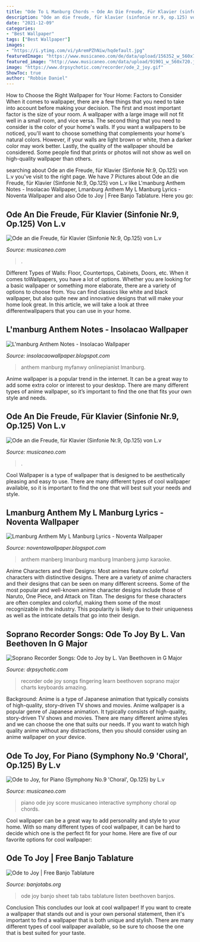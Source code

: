 ```yaml
---
title: "Ode To L Manburg Chords ~ Ode An Die Freude, Für Klavier (sinfonie Nr.9, Op.125) Von L.v"
description: "Ode an die freude, für klavier (sinfonie nr.9, op.125) von l.v"
date: "2021-12-09"
categories:
- "Best Wallpaper"
tags: ["Best Wallpaper"]
images:
- "https://i.ytimg.com/vi/yAremPZhNiw/hqdefault.jpg"
featuredImage: "https://www.musicaneo.com/de/data/upload/156352_w_560x720.jpeg"
featured_image: "http://www.musicaneo.com/data/upload/91901_w_560x720.jpeg"
image: "https://www.drpsychotic.com/recorder/ode_2_joy.gif"
ShowToc: true
author: "Robbie Daniel"
---
```



How to Choose the Right Wallpaper for Your Home: Factors to Consider
When it comes to wallpaper, there are a few things that you need to take into account before making your decision. The first and most important factor is the size of your room. A wallpaper with a large image will not fit well in a small room, and vice versa. 
The second thing that you need to consider is the color of your home's walls. If you want a wallpapers to be noticed, you'll want to choose something that complements your home's natural colors. However, if your walls are light brown or white, then a darker color may work better. 
Lastly, the quality of the wallpaper should be considered. Some people find that prints or photos will not show as well on high-quality wallpaper than others.

	

		
searching about Ode an die Freude, für Klavier (Sinfonie Nr.9, Op.125) von L.v you've visit to the right page. We have 7 Pictures about Ode an die Freude, für Klavier (Sinfonie Nr.9, Op.125) von L.v like L&#039;manburg Anthem Notes - Insolacao Wallpaper, Lmanburg Anthem My L Manburg Lyrics - Noventa Wallpaper and also Ode to Joy | Free Banjo Tablature. Here you go:
		
    
## Ode An Die Freude, Für Klavier (Sinfonie Nr.9, Op.125) Von L.v

<img loading=lazy src="https://www.musicaneo.com/de/data/upload/156352_w_560x720.jpeg" onerror="this.onerror=null;this.src='https://tse4.mm.bing.net/th?id=OIP.vWaiYqoS1-23e9GvAu6WgAHaJh&amp;pid=15.1';" alt="Ode an die Freude, für Klavier (Sinfonie Nr.9, Op.125) von L.v">

_Source: musicaneo.com_

>. 

	

Different Types of Walls: Floor, Countertops, Cabinets, Doors, etc.
When it comes toWallpapers, you have a lot of options. Whether you are looking for a basic wallpaper or something more elaborate, there are a variety of options to choose from. You can find classics like white and black wallpaper, but also quite new and innovative designs that will make your home look great. In this article, we will take a look at three differentwallpapers that you can use in your home.

    
## L&#039;manburg Anthem Notes - Insolacao Wallpaper

<img loading=lazy src="https://assets.onlinepianist.com/sheets/previews/sa/92792/92792_2.png" onerror="this.onerror=null;this.src='https://tse1.mm.bing.net/th?id=OIP.6YhBGdqwo-dSATynNhMGugHaKe&amp;pid=15.1';" alt="L&#039;manburg Anthem Notes - Insolacao Wallpaper">

_Source: insolacaowallpaper.blogspot.com_

>anthem manburg myfanwy onlinepianist lmanburg. 

	

Anime wallpaper is a popular trend in the internet. It can be a great way to add some extra color or interest to your desktop. There are many different types of anime wallpaper, so it’s important to find the one that fits your own style and needs.

    
## Ode An Die Freude, Für Klavier (Sinfonie Nr.9, Op.125) Von L.v

<img loading=lazy src="http://www.musicaneo.com/de/data/upload/98649_w_560x720.jpeg" onerror="this.onerror=null;this.src='https://tse1.mm.bing.net/th?id=OIP.wTttOV3Xhu70w9kl5ptEjgHaJh&amp;pid=15.1';" alt="Ode an die Freude, für Klavier (Sinfonie Nr.9, Op.125) von L.v">

_Source: musicaneo.com_

>. 

	

Cool Wallpaper is a type of wallpaper that is designed to be aesthetically pleasing and easy to use. There are many different types of cool wallpaper available, so it is important to find the one that will best suit your needs and style.

    
## Lmanburg Anthem My L Manburg Lyrics - Noventa Wallpaper

<img loading=lazy src="https://i.ytimg.com/vi/yAremPZhNiw/hqdefault.jpg" onerror="this.onerror=null;this.src='https://tse2.mm.bing.net/th?id=OIP.yfb85KRsUR6cuAWK0RmGsgHaFj&amp;pid=15.1';" alt="Lmanburg Anthem My L Manburg Lyrics - Noventa Wallpaper">

_Source: noventawallpaper.blogspot.com_

>anthem manberg lmanburg manburg lmanberg jump karaoke. 

	

Anime Characters and their Designs: Most animes feature colorful characters with distinctive designs.
There are a variety of anime characters and their designs that can be seen on many different screens. Some of the most popular and well-known anime character designs include those of Naruto, One Piece, and Attack on Titan. The designs for these characters are often complex and colorful, making them some of the most recognizable in the industry. This popularity is likely due to their uniqueness as well as the intricate details that go into their design.

    
## Soprano Recorder Songs: Ode To Joy By L. Van Beethoven In G Major

<img loading=lazy src="https://www.drpsychotic.com/recorder/ode_2_joy.gif" onerror="this.onerror=null;this.src='https://tse2.mm.bing.net/th?id=OIP.HoTdQM_OirObHWdE0BsabQHaGD&amp;pid=15.1';" alt="Soprano Recorder Songs: Ode to Joy by L. Van Beethoven in G Major">

_Source: drpsychotic.com_

>recorder ode joy songs fingering learn beethoven soprano major charts keyboards amazing. 

	

Background: Anime is a type of Japanese animation that typically consists of high-quality, story-driven TV shows and movies.
Anime wallpaper is a popular genre of Japanese animation. It typically consists of high-quality, story-driven TV shows and movies. There are many different anime styles and we can choose the one that suits our needs. If you want to watch high quality anime without any distractions, then you should consider using an anime wallpaper on your device.

    
## Ode To Joy, For Piano (Symphony No.9 &#039;Choral&#039;, Op.125) By L.v

<img loading=lazy src="http://www.musicaneo.com/data/upload/91901_w_560x720.jpeg" onerror="this.onerror=null;this.src='https://tse4.mm.bing.net/th?id=OIP.r7DbMEGjexwl2T9De2IdlgHaJh&amp;pid=15.1';" alt="Ode to Joy, for Piano (Symphony No.9 &#039;Choral&#039;, Op.125) by L.v">

_Source: musicaneo.com_

>piano ode joy score musicaneo interactive symphony choral op chords. 

	

Cool wallpaper can be a great way to add personality and style to your home. With so many different types of cool wallpaper, it can be hard to decide which one is the perfect fit for your home. Here are five of our favorite options for cool wallpaper: 

    
## Ode To Joy | Free Banjo Tablature

<img loading=lazy src="http://banjotabs.org/title/o/ode-to-joy/beethoven-ode-to-joy.gif" onerror="this.onerror=null;this.src='https://tse4.mm.bing.net/th?id=OIP.YxdfPUmNwnQPuEWYaY1N3wHaFK&amp;pid=15.1';" alt="Ode to Joy | Free Banjo Tablature">

_Source: banjotabs.org_

>ode joy banjo sheet tab tabs tablature listen beethoven banjos. 

	

Conclusion
This concludes our look at cool wallpaper! If you want to create a wallpaper that stands out and is your own personal statement, then it's important to find a wallpaper that is both unique and stylish. There are many different types of cool wallpaper available, so be sure to choose the one that is best suited for your taste.

